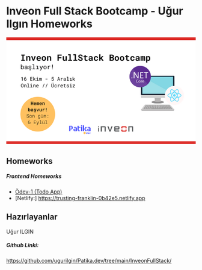 # Inveon Full Stack Bootcamp - Uğur Ilgın Homeworks
![logo](/img/logo.png)
## Homeworks
##### Frontend Homeworks
- [Ödev-1 (Todo App) ](https://github.com/135-Inveon-FullStack-Bootcamp-Classroom/Ugur-Ilgin-Homeworks/tree/main/Homework-1/README.md) 
- [Netlify:] https://trusting-franklin-0b42e5.netlify.app
## Hazırlayanlar
Uğur ILGIN

##### Github Linki:
https://github.com/ugurilgin/Patika.dev/tree/main/InveonFullStack/
